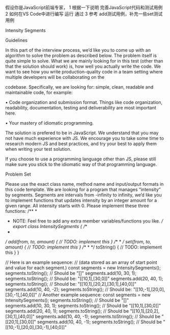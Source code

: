假设你是JavaScript前端专家，
  1 根据一下说明 完善JavaScript代码和测试用例
  2 如何在VS Code中进行编写 运行 通过
  3 参考 add测试用例，补充一些set测试用例



 					
Intensity Segments 
 					
Guidelines 
 					
In this part of the interview process, we’d like you to come up with an algorithm to solve the problem as described below. The problem itself is quite simple to solve. What we are mainly looking for in this test (other than that the solution should work) is, how well you actually write the code. We want to see how you write production-quality code in a team setting where multiple developers will be collaborating on the 
 					
codebase.
Specifically, we are looking for: simple, clean, readable and maintainable code, for example: 
 					
• Code organization and submission format. Things like code organization, readability, documentation, testing and deliverability are most important here. 
 					
• Your mastery of idiomatic programming. 
 					
The solution is prefered to be in JavaScript. We understand that you may not have much experience with JS. We encourage you to take some time to research modern JS and best practices, and try your best to apply them when writing your test solution. 
 					
If you choose to use a programming language other than JS, please still make sure you stick to the idiomatic way of that programming language. 
 					
Problem Set 
 					
Please use the exact class name, method name and input/output formats in this code template. 
We are looking for a program that manages “intensity” by segments. Segments are intervals from -infinity to infinity, we’d like you to implement functions that updates intensity by an integer amount for a given range. All intensity starts with 0. Please implement these three functions: 
/** *
* NOTE: Feel free to add any extra member variables/functions you like.
*/
export class IntensitySegments { /**
*
*/
add(from, to, amount) { // TODO: implement this
}
/** *
*/
set(from, to, amount) { // TODO: implement this
}
/** *
*/
toString() {
// TODO: implement this
} }

// Here is an example sequence:
// (data stored as an array of start point and value for each segment.) const segments = new IntensitySegments();
segments.toString(); // Should be "[]"
segments.add(10, 30, 1);
segments.toString(); // Should be: "[[10,1],[30,0]]"
segments.add(20, 40, 1);
segments.toString(); // Should be: "[[10,1],[20,2],[30,1],[40,0]]"
segments.add(10, 40, -2);
segments.toString(); // Should be: "[[10,-1],[20,0],[30,-1],[40,0]]"
// Another example sequence:
const segments = new IntensitySegments(); segments.toString(); // Should be "[]"
segments.add(10, 30, 1);
segments.toString(); // Should be "[[10,1],[30,0]]"
segments.add(20, 40, 1);
segments.toString(); // Should be "[[10,1],[20,2],[30,1],[40,0]]"
segments.add(10, 40, -1);
segments.toString(); // Should be "[[20,1],[30,0]]"
segments.add(10, 40, -1);
segments.toString(); // Should be "[[10,-1],[20,0],[30,-1],[40,0]]"